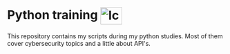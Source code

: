 # Python training <img align="center" alt="Ick-py" height="40" width="50" src="https://cdn.jsdelivr.net/gh/devicons/devicon/icons/python/python-original.svg">
This repository contains my scripts during my python studies. Most of them cover cybersecurity topics and a little about API's.

